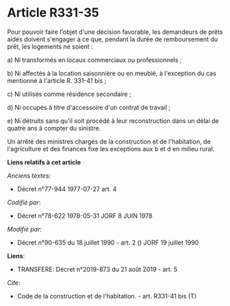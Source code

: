 # Article R331-35

Pour pouvoir faire l'objet d'une décision favorable, les demandeurs de prêts aidés doivent s'engager à ce que, pendant la
durée de remboursement du prêt, les logements ne soient : 

a) Ni transformés en locaux commerciaux ou professionnels ; 

b) Ni affectés à la location saisonnière ou en meublé, à l'exception du cas mentionné à l'article R. 331-41 bis ; 

c) Ni utilisés comme résidence secondaire ; 

d) Ni occupés à titre d'accessoire d'un contrat de travail ; 

e) Ni détruits sans qu'il soit procédé à leur reconstruction dans un délai de quatre ans à compter du sinistre. 

Un arrêté des ministres chargés de la construction et de l'habitation, de l'agriculture et des finances fixe les exceptions
aux b et d en milieu rural.

**Liens relatifs à cet article**

_Anciens textes_:

  - Décret n°77-944 1977-07-27 art. 4

_Codifié par_:

  - Décret n°78-622 1978-05-31 JORF 8 JUIN 1978

_Modifié par_:

  - Décret n°90-635 du 18 juillet 1990 - art. 2 () JORF 19 juillet 1990

**Liens**:

  - TRANSFERE: Décret n°2019-873 du 21 août 2019 - art. 5

_Cite_:

  - Code de la construction et de l'habitation. - art. R331-41 bis (T)
